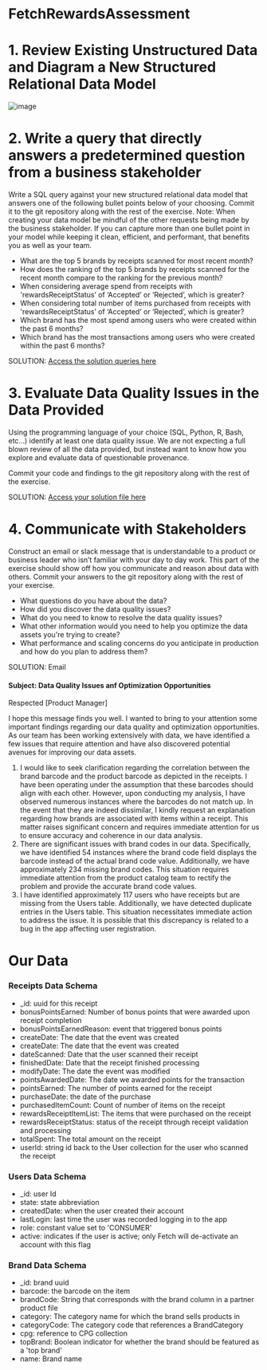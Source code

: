 # FetchRewardsAssessment

# 1. Review Existing Unstructured Data and Diagram a New Structured Relational Data Model

![image](https://github.com/Siddhesh1111/FetchRewardsAssessment/assets/70564010/67b424c5-ceaa-4e99-8013-6e1043678dbb)


# 2. Write a query that directly answers a predetermined question from a business stakeholder

Write a SQL query against your new structured relational data model that answers one of the following bullet points below of your choosing. Commit it to the git repository along with the rest of the exercise. Note: When creating your data model be mindful of the other requests being made by the business stakeholder. If you can capture more than one bullet point in your model while keeping it clean, efficient, and performant, that benefits you as well as your team.
<ul>
  <li>What are the top 5 brands by receipts scanned for most recent month?</li>
  <li>How does the ranking of the top 5 brands by receipts scanned for the recent month compare to the ranking for the previous month?</li>
  <li>When considering average spend from receipts with 'rewardsReceiptStatus’ of ‘Accepted’ or ‘Rejected’, which is greater?</li>
  <li>When considering total number of items purchased from receipts with 'rewardsReceiptStatus’ of ‘Accepted’ or ‘Rejected’, which is greater?</li>
  <li>Which brand has the most spend among users who were created within the past 6 months?</li>
  <li>Which brand has the most transactions among users who were created within the past 6 months?</li>
</ul>

SOLUTION: [Access the solution queries here](https://github.com/Siddhesh1111/FetchRewardsAssessment/blob/main/SQL%20queries.docx)

# 3. Evaluate Data Quality Issues in the Data Provided

Using the programming language of your choice (SQL, Python, R, Bash, etc...) identify at least one data quality issue. We are not expecting a full blown review of all the data provided, but instead want to know how you explore and evaluate data of questionable provenance.

Commit your code and findings to the git repository along with the rest of the exercise.

SOLUTION: [Access your solution file here](https://github.com/Siddhesh1111/FetchRewardsAssessment/blob/main/Fetch%20Rewards%20Data%20Analyst.ipynb)

# 4. Communicate with Stakeholders

Construct an email or slack message that is understandable to a product or business leader who isn’t familiar with your day to day work. This part of the exercise should show off how you communicate and reason about data with others. Commit your answers to the git repository along with the rest of your exercise.

<ul>
  <li>What questions do you have about the data?</li>
  <li>How did you discover the data quality issues?</li>
  <li>What do you need to know to resolve the data quality issues?</li>
  <li>What other information would you need to help you optimize the data assets you're trying to create?</li>
  <li>What performance and scaling concerns do you anticipate in production and how do you plan to address them?</li>
</ul>


SOLUTION:
Email
<div>
  <h4>Subject: Data Quality Issues anf Optimization Opportunities</h4>
  Respected [Product Manager]<br>
  <p>I hope this message finds you well. I wanted to bring to your attention some important findings regarding our data quality and optimization opportunities. As our team has been working extensively with data, we have identified a few issues that require attention and have also discovered potential avenues for improving our data assets.</p>
  <ol>
    <li>
I would like to seek clarification regarding the correlation between the brand barcode and the product barcode as depicted in the receipts. I have been operating under the assumption that these barcodes should align with each other. However, upon conducting my analysis, I have observed numerous instances where the barcodes do not match up. In the event that they are indeed dissimilar, I kindly request an explanation regarding how brands are associated with items within a receipt. This matter raises significant concern and requires immediate attention for us to ensure accuracy and coherence in our data analysis.</li>
    <li>There are significant issues with brand codes in our data. Specifically, we have identified 54 instances where the brand code field displays the barcode instead of the actual brand code value. Additionally, we have approximately 234 missing brand codes. This situation requires immediate attention from the product catalog team to rectify the problem and provide the accurate brand code values.</li>
    <li> I have identified approximately 117 users who have receipts but are missing from the Users table. Additionally, we have detected duplicate entries in the Users table. This situation necessitates immediate action to address the issue. It is possible that this discrepancy is related to a bug in the app affecting user registration.</li>
  </ol>
</div>


# Our Data

<h3>Receipts Data Schema</h3>
<ul>
  <li>_id: uuid for this receipt</li>
  <li>bonusPointsEarned: Number of bonus points that were awarded upon receipt completion
</li>
  <li>bonusPointsEarnedReason: event that triggered bonus points
</li>
  <li>createDate: The date that the event was created
</li>
  <li>createDate: The date that the event was created
</li>

  <li>dateScanned: Date that the user scanned their receipt
</li>
  <li>finishedDate: Date that the receipt finished processing
</li>
  <li>modifyDate: The date the event was modified
</li>
  <li>pointsAwardedDate: The date we awarded points for the transaction
</li>
  <li>pointsEarned: The number of points earned for the receipt
</li>
  <li>purchaseDate: the date of the purchase
</li>
<li>purchasedItemCount: Count of number of items on the receipt
</li>
<li>rewardsReceiptItemList: The items that were purchased on the receipt
</li>
<li>rewardsReceiptStatus: status of the receipt through receipt validation and processing
</li>
<li>totalSpent: The total amount on the receipt
</li>
<li>userId: string id back to the User collection for the user who scanned the receipt
</li>
</ul>

<h3>Users Data Schema</h3>
<ul>
  <li>_id: user Id</li>
  <li>state: state abbreviation</li>
  <li>createdDate: when the user created their account</li>
  <li>lastLogin: last time the user was recorded logging in to the app
</li>
  <li>role: constant value set to 'CONSUMER'
</li>
  <li>active: indicates if the user is active; only Fetch will de-activate an account with this flag
</li>
</ul>




<h3>Brand Data Schema</h3>
<ul>
  <li>_id: brand uuid
</li>
  <li>barcode: the barcode on the item
</li>
  <li>brandCode: String that corresponds with the brand column in a partner product file
</li>
  <li>category: The category name for which the brand sells products in
</li>
  <li>categoryCode: The category code that references a BrandCategory
</li>
  <li>cpg: reference to CPG collection
</li>
  <li>topBrand: Boolean indicator for whether the brand should be featured as a 'top brand'
</li>
  <li>name: Brand name
</li>
</ul>
